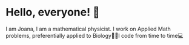 # Hello, everyone! 🐞
I am Joana, I am a mathematical physicist. I work on Applied Math problems, preferentially applied to Biology🧠🍀I code from time to time💻 

